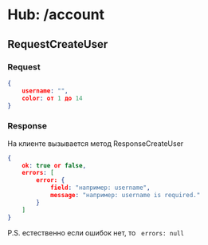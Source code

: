# Hub: /account

## RequestCreateUser

### Request

```json
{
    username: "",
    color: от 1 до 14
}
```

### Response

На клиенте вызывается метод ResponseCreateUser

```json
{
    ok: true or false,
    errors: [
        error: {
			field: "например: username",
    		message: "например: username is required."
        }
    ]
}
```

P.S. естественно если ошибок нет, то ``` errors: null```